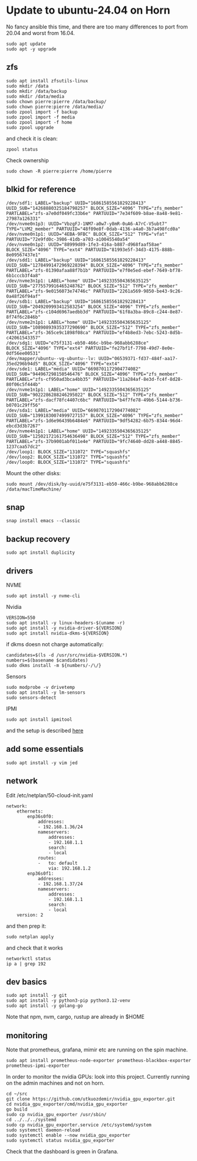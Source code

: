 # Update to ubuntu-24.04 on Horn

No fancy ansible this time, and there are too many differences to port from 20.04 and worst from 16.04.

```
sudo apt update
sudo apt -y upgrade
```

## zfs

```
sudo apt install zfsutils-linux
sudo mkdir /data
sudo mkdir /data/backup
sudo mkdir /data/media
sudo chown pierre:pierre /data/backup/
sudo chown pierre:pierre /data/media/
sudo zpool import -f backup
sudo zpool import -f media
sudo zpool import -f home
sudo zpool upgrade
```
and check it is clean:
```
zpool status
```

Check ownership
```
sudo chown -R pierre:pierre /home/pierre
```

## blkid for reference
```
/dev/sdf1: LABEL="backup" UUID="16861585561829228413" UUID_SUB="14268880325184798257" BLOCK_SIZE="4096" TYPE="zfs_member" PARTLABEL="zfs-a7e0df049fc33b6e" PARTUUID="7e34f609-b8ae-8a48-9e81-27987a126331"
/dev/nvme0n1p3: UUID="VbzgFJ-1NM7-a0w7-y8mR-0uA6-A7rC-V5ubt7" TYPE="LVM2_member" PARTUUID="48f09e8f-0dab-4136-a4a0-3b7a498fcd0a"
/dev/nvme0n1p1: UUID="4EBA-9FBC" BLOCK_SIZE="512" TYPE="vfat" PARTUUID="72e9fd0c-3986-41db-a703-a10045540a54"
/dev/nvme0n1p2: UUID="88999d89-1fe3-416a-b887-d968faaf58ae" BLOCK_SIZE="4096" TYPE="ext4" PARTUUID="81993e5f-34d3-4175-888b-8e09567437e1"
/dev/sdd1: LABEL="backup" UUID="16861585561829228413" UUID_SUB="12784991472969228394" BLOCK_SIZE="4096" TYPE="zfs_member" PARTLABEL="zfs-01390afaa88f7b1b" PARTUUID="e7f0e5ed-ebef-7649-bf78-6b1cccb3f4a8"
/dev/nvme3n1p1: LABEL="home" UUID="1492335504365635125" UUID_SUB="2775579916465248762" BLOCK_SIZE="512" TYPE="zfs_member" PARTLABEL="zfs-9e0156073e74746c" PARTUUID="2261a569-9850-be43-9c26-0a48f26f94af"
/dev/sdb1: LABEL="backup" UUID="16861585561829228413" UUID_SUB="2049209993412583254" BLOCK_SIZE="4096" TYPE="zfs_member" PARTLABEL="zfs-c104d6967aedbb3d" PARTUUID="61f8a3ba-89c8-c244-8e87-8f74f6c2846b"
/dev/nvme2n1p1: LABEL="home" UUID="1492335504365635125" UUID_SUB="10890893935377290690" BLOCK_SIZE="512" TYPE="zfs_member" PARTLABEL="zfs-365ce9c1898f08ca" PARTUUID="ef4b8ed3-7ebc-5243-8d5b-c42061543357"
/dev/sdg1: UUID="e75f3131-eb50-466c-b9be-968abb6288ce" BLOCK_SIZE="4096" TYPE="ext4" PARTUUID="fe27bf1f-7798-49d7-8e0e-0df56ee00531"
/dev/mapper/ubuntu--vg-ubuntu--lv: UUID="06539371-fd37-484f-aa17-35ed296b94d5" BLOCK_SIZE="4096" TYPE="ext4"
/dev/sde1: LABEL="media" UUID="6698701172904774082" UUID_SUB="944967298150546476" BLOCK_SIZE="4096" TYPE="zfs_member" PARTLABEL="zfs-cf950ad3bca4bb35" PARTUUID="11a284af-8e3d-fc4f-8d28-80f06c5f444b"
/dev/nvme1n1p1: LABEL="home" UUID="1492335504365635125" UUID_SUB="9022286288246295022" BLOCK_SIZE="512" TYPE="zfs_member" PARTLABEL="zfs-dacf78fc4407c6bc" PARTUUID="b4f7fe78-49b6-5144-b736-b0701c29ff56"
/dev/sda1: LABEL="media" UUID="6698701172904774082" UUID_SUB="13991830074999727157" BLOCK_SIZE="4096" TYPE="zfs_member" PARTLABEL="zfs-1d6e96439b6484e6" PARTUUID="9df54282-6b75-8344-96d4-ebcd3d3b7267"
/dev/nvme4n1p1: LABEL="home" UUID="1492335504365635125" UUID_SUB="12502172161754636498" BLOCK_SIZE="512" TYPE="zfs_member" PARTLABEL="zfs-37b9001abf011e4e" PARTUUID="9fc74640-dd28-a448-8845-1237caa57dc2"
/dev/loop1: BLOCK_SIZE="131072" TYPE="squashfs"
/dev/loop2: BLOCK_SIZE="131072" TYPE="squashfs"
/dev/loop0: BLOCK_SIZE="131072" TYPE="squashfs"
```

Mount the other disks:
```
sudo mount /dev/disk/by-uuid/e75f3131-eb50-466c-b9be-968abb6288ce /data/macTimeMachine/
```


## snap

```
snap install emacs --classic
```

## backup recovery

```
sudo apt install duplicity
```

## drivers

NVME
```
sudo apt install -y nvme-cli
```
Nvidia 
```
VERSION=550
sudo apt install -y linux-headers-$(uname -r)
sudo apt install -y nvidia-driver-${VERSION}
sudo apt install nvidia-dkms-${VERSION}
```
if dkms doesn not charge automatically:
```
candidates=$(ls -d /usr/src/nvidia-$VERSION.*)
numbers=$(basename $candidates)
sudo dkms install -m ${numbers/-/\/}
```

Sensors
```
sudo modprobe -v drivetemp
sudo apt install -y lm-sensors
sudo sensors-detect 
```

IPMI
```
sudo apt install ipmitool
```
and the setup is described [here](../hardware/asus_wrx80.md)


## add some essentials
```
sudo apt install -y vim jed
```

## network

Edit /etc/netplan/50-cloud-init.yaml 
```
network:
    ethernets:
        enp36s0f0:
            addresses:
            - 192.168.1.36/24
            nameservers:
                addresses:
                - 192.168.1.1
                search:
                - local
            routes:
            -   to: default
                via: 192.168.1.2
        enp36s0f1:
            addresses:
            - 192.168.1.37/24
            nameservers:
                addresses:
                - 192.168.1.1
                search:
                - local
    version: 2
```
and then prep it:
```
sudo netplan apply
```
and check that it works
```
networkctl status
ip a | grep 192
```

## dev basics

```
sudo apt install -y git
sudo apt install -y python3-pip python3.12-venv
sudo apt install -y golang-go
```
Note that npm, nvm, cargo, rustup are already in $HOME


## monitoring

Note that prometheus, grafana, mimir etc are running on the spin machine.
```
sudo apt install prometheus-node-exporter prometheus-blackbox-exporter prometheus-ipmi-exporter
```
In order to monitor the nvidia GPUs: look into this project. Currently running on the admin machines and not on horn.
```
cd ~/src
git clone https://github.com/utkuozdemir/nvidia_gpu_exporter.git
cd nvidia_gpu_exporter/cmd/nvidia_gpu_exporter
go build
sudo cp nvidia_gpu_exporter /usr/sbin/
cd ../../../systemd
sudo cp nvidia_gpu_exporter.service /etc/systemd/system
sudo systemctl daemon-reload
sudo systemctl enable --now nvidia_gpu_exporter
sudo systemctl status nvidia_gpu_exporter
```

Check that the dashboard is green in Grafana.







